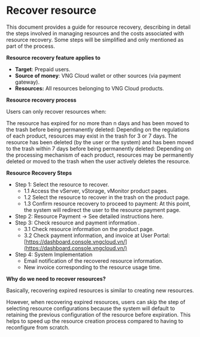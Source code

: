 # Recover resource

This document provides a guide for resource recovery, describing in detail the steps involved in managing resources and the costs associated with resource recovery. Some steps will be simplified and only mentioned as part of the process.&#x20;

**Resource recovery feature applies to**

* **Target**: Prepaid users.
* **Source of money**: VNG Cloud wallet or other sources (via payment gateway).
* **Resources:** All resources belonging to VNG Cloud products.

**Resource recovery process**&#x20;

Users can only recover resources when:&#x20;

The resource has expired for no more than n days and has been moved to the trash before being permanently deleted: Depending on the regulations of each product, resources may exist in the trash for 3 or 7 days. The resource has been deleted (by the user or the system) and has been moved to the trash within 7 days before being permanently deleted: Depending on the processing mechanism of each product, resources may be permanently deleted or moved to the trash when the user actively deletes the resource.&#x20;

**Resource Recovery Steps**

* Step 1: Select the resource to recover.
  * 1.1 Access the vServer, vStorage, vMonitor product pages.&#x20;
  * 1.2 Select the resource to recover in the trash on the product page.&#x20;
  * 1.3 Confirm resource recovery to proceed to payment: At this point, the system will redirect the user to the resource payment page.&#x20;
* Step 2: Resource Payment -> See detailed instructions here.&#x20;
* Step 3: Check resource and payment information .
  * 3.1 Check resource information on the product page.&#x20;
  * 3.2 Check payment information, and invoice at User Portal: [https://dashboard.console.vngcloud.vn/](https://dashboard.console.vngcloud.vn/)
* Step 4: System Implementation&#x20;
  * Email notification of the recovered resource information.&#x20;
  * New invoice corresponding to the resource usage time.&#x20;

**Why do we need to recover resources?**&#x20;

Basically, recovering expired resources is similar to creating new resources.&#x20;

However, when recovering expired resources, users can skip the step of selecting resource configurations because the system will default to retaining the previous configuration of the resource before expiration. This helps to speed up the resource creation process compared to having to reconfigure from scratch.
